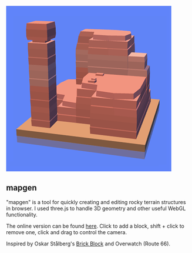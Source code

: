 ![](./images/pic0.png)

mapgen
------------
"mapgen" is a tool for quickly creating and editing rocky terrain structures in browser.
I used three.js to handle 3D geometry and other useful WebGL functionality.

The online version can be found [here](https://ebogo1.github.io/mapgen/).
Click to add a block, shift + click to remove one, click and drag to control the camera.

Inspired by Oskar Stålberg's [Brick Block](http://oskarstalberg.com/game/house/index.html)
and Overwatch (Route 66).
